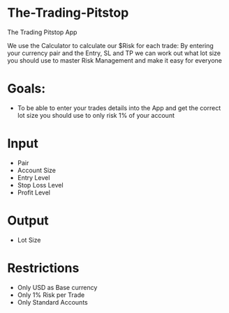 # The-Trading-Pitstop
The Trading Pitstop App

We use the Calculator to calculate our $Risk for each trade:
  By entering your currency pair and the Entry, SL and TP we can work out what lot size you should use to master Risk Management and make it easy for everyone
  
 # Goals:
 * To be able to enter your trades details into the App and get the correct lot size you should use to only risk 1% of your account
 
 # Input
 * Pair
 * Account Size
 * Entry Level
 * Stop Loss Level
 * Profit Level
 
 # Output
 * Lot Size
 
 # Restrictions
 * Only USD as Base currency
 * Only 1% Risk per Trade
 * Only Standard Accounts
 

